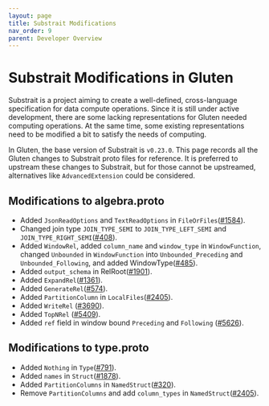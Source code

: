 ```yaml
---
layout: page
title: Substrait Modifications
nav_order: 9
parent: Developer Overview
---
```

# Substrait Modifications in Gluten

Substrait is a project aiming to create a well-defined, cross-language specification for data compute operations.
Since it is still under active development, there are some lacking representations for Gluten needed computing
operations. At the same time, some existing representations need to be modified a bit to satisfy the needs of computing.


In Gluten, the base version of Substrait is `v0.23.0`. This page records all the Gluten changes to Substrait proto
files for reference. It is preferred to upstream these changes to Substrait, but for those cannot be upstreamed,
alternatives like `AdvancedExtension` could be considered.

## Modifications to algebra.proto

* Added `JsonReadOptions` and `TextReadOptions` in `FileOrFiles`([#1584](https://github.com/apache/incubator-gluten/pull/1584)).
* Changed join type `JOIN_TYPE_SEMI` to `JOIN_TYPE_LEFT_SEMI` and `JOIN_TYPE_RIGHT_SEMI`([#408](https://github.com/apache/incubator-gluten/pull/408)).
* Added `WindowRel`, added `column_name` and `window_type` in `WindowFunction`,
changed `Unbounded` in `WindowFunction` into `Unbounded_Preceding` and `Unbounded_Following`, and added WindowType([#485](https://github.com/apache/incubator-gluten/pull/485)).
* Added `output_schema` in RelRoot([#1901](https://github.com/apache/incubator-gluten/pull/1901)).
* Added `ExpandRel`([#1361](https://github.com/apache/incubator-gluten/pull/1361)).
* Added `GenerateRel`([#574](https://github.com/apache/incubator-gluten/pull/574)).
* Added `PartitionColumn` in `LocalFiles`([#2405](https://github.com/apache/incubator-gluten/pull/2405)).
* Added `WriteRel` ([#3690](https://github.com/apache/incubator-gluten/pull/3690)).
* Added `TopNRel` ([#5409](https://github.com/apache/incubator-gluten/pull/5409)).
* Added `ref` field in window bound `Preceding` and `Following` ([#5626](https://github.com/apache/incubator-gluten/pull/5626)).

## Modifications to type.proto

* Added `Nothing` in `Type`([#791](https://github.com/apache/incubator-gluten/pull/791)).
* Added `names` in `Struct`([#1878](https://github.com/apache/incubator-gluten/pull/1878)).
* Added `PartitionColumns` in `NamedStruct`([#320](https://github.com/apache/incubator-gluten/pull/320)).
* Remove `PartitionColumns` and add `column_types` in `NamedStruct`([#2405](https://github.com/apache/incubator-gluten/pull/2405)).
